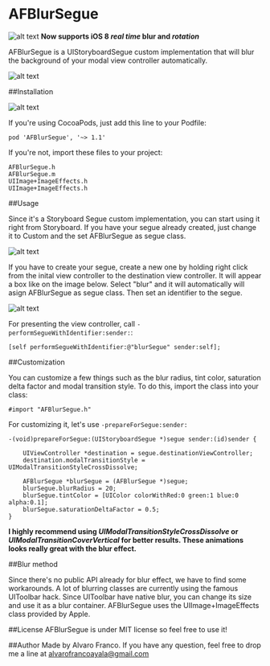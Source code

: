 AFBlurSegue
===========

![alt text](https://raw.github.com/AlvaroFranco/AFBlurSegue/master/img/new.gif "New") **Now supports iOS 8 *real time* blur and *rotation***

AFBlurSegue is a UIStoryboardSegue custom implementation that will blur the background of your modal view controller automatically.

![alt text](https://raw.github.com/AlvaroFranco/AFBlurSegue/master/img/preview.gif "Preview")

##Installation

![alt text](https://raw.github.com/AlvaroFranco/AFBlurSegue/master/img/download.gif "Download")

If you're using CocoaPods, just add this line to your Podfile:

	pod 'AFBlurSegue', '~> 1.1'
	
If you're not, import these files to your project:

	AFBlurSegue.h
	AFBlurSegue.m
	UIImage+ImageEffects.h
	UIImage+ImageEffects.h

##Usage
	
Since it's a Storyboard Segue custom implementation, you can start using it right from Storyboard. If you have your segue already created, just change it to Custom and the set AFBlurSegue as segue class.

![alt text](https://raw.github.com/AlvaroFranco/AFBlurSegue/master/img/usage2.png "Usage")

If you have to create your segue, create a new one by holding right click from the inital view controller to the destination view controller. It will appear a box like on the image below. Select "blur" and it will automatically will asign AFBlurSegue as segue class. Then set an identifier to the segue.

![alt text](https://raw.github.com/AlvaroFranco/AFBlurSegue/master/img/usage1.png "Usage")

For presenting the view controller, call ```-performSegueWithIdentifier:sender:```:

	[self performSegueWithIdentifier:@"blurSegue" sender:self];
	
##Customization

You can customize a few things such as the blur radius, tint color, saturation delta factor and modal transition style. To do this, import the class into your class:

	#import "AFBlurSegue.h"

For customizing it, let's use ```-prepareForSegue:sender:```

	-(void)prepareForSegue:(UIStoryboardSegue *)segue sender:(id)sender {
        
    	UIViewController *destination = segue.destinationViewController;
    	destination.modalTransitionStyle = UIModalTransitionStyleCrossDissolve;

		AFBlurSegue *blurSegue = (AFBlurSegue *)segue;
		blurSegue.blurRadius = 20;
    	blurSegue.tintColor = [UIColor colorWithRed:0 green:1 blue:0 alpha:0.1];
		blurSegue.saturationDeltaFactor = 0.5;
	}
	
**I highly recommend using *UIModalTransitionStyleCrossDissolve* or *UIModalTransitionCoverVertical* for better results. These animations looks really great with the blur effect.**
	
	
##Blur method

Since there's no public API already for blur effect, we have to find some workarounds. A lot of blurring classes are currently using the famous UIToolbar hack. Since UIToolbar have native blur, you can change its size and use it as a blur container. AFBlurSegue uses the UIImage+ImageEffects class provided by Apple. 

##License
AFBlurSegue is under MIT license so feel free to use it!

##Author
Made by Alvaro Franco. If you have any question, feel free to drop me a line at [alvarofrancoayala@gmail.com](mailto:alvarofrancoayala@gmail.com)
